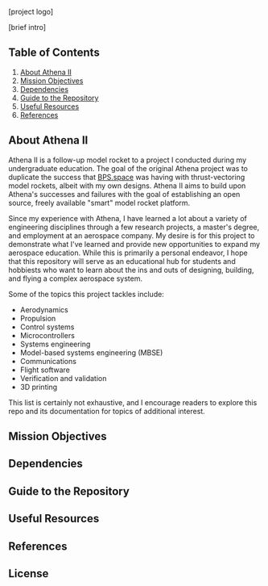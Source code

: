 [project logo]

[brief intro]

## Table of Contents
1. [About Athena II](##AboutAthenaII)
2. [Mission Objectives](##MissionObjectives)
3. [Dependencies](##Dependencies)
4. [Guide to the Repository](##GuidetotheRepository)
5. [Useful Resources](##UsefulResources)
6. [References](##References)

## About Athena II
Athena II is a follow-up model rocket to a project I conducted during my undergraduate education. The goal of the original Athena project was to duplicate the success that [BPS.space](https://www.youtube.com/@BPSspace) was having with thrust-vectoring model rockets, albeit with my own designs. Athena II aims to build upon Athena's successes and failures with the goal of establishing an open source, freely available "smart" model rocket platform.

Since my experience with Athena, I have learned a lot about a variety of engineering disciplines through a few research projects, a master's degree, and employment at an aerospace company. My desire is for this project to demonstrate what I've learned and provide new opportunities to expand my aerospace education. While this is primarily a personal endeavor, I hope that this repository will serve as an educational hub for students and hobbiests who want to learn about the ins and outs of designing, building, and flying a complex aerospace system.

Some of the topics this project tackles include:
* Aerodynamics
* Propulsion
* Control systems
* Microcontrollers
* Systems engineering
* Model-based systems engineering (MBSE)
* Communications
* Flight software
* Verification and validation
* 3D printing

This list is certainly not exhaustive, and I encourage readers to explore this repo and its documentation for topics of additional interest.

## Mission Objectives

## Dependencies

## Guide to the Repository

## Useful Resources

## References

## License
